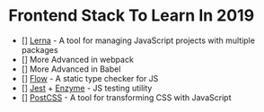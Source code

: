 # Frontend Stack To Learn In 2019
- [] [Lerna](https://github.com/lerna/lerna) - A tool for managing JavaScript projects with multiple packages
- [] More Advanced in webpack
- [] More Advanced in Babel
- [] [Flow](https://flow.org/en) - A static type checker for JS
- [] [Jest](https://jestjs.io) + [Enzyme](https://airbnb.io/enzyme) - JS testing utility
- [] [PostCSS](https://postcss.org/) - A tool for transforming CSS with JavaScript
